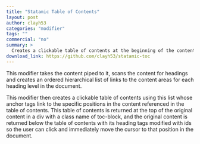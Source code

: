 ```yaml
---
title: "Statamic Table of Contents"
layout: post
author: clayh53
categories: "modifier"
tags: ""
commercial: "no"
summary: >
  Creates a clickable table of contents at the beginning of the content area inside a Statamic template using headings tags.
download_link: https://github.com/clayh53/statamic-toc
---
```

This modifier takes the content piped to it, scans the content for headings and creates an ordered hierarchical list of links to the content areas for each heading level in the document.

This modifier then creates a clickable table of contents using this list whose anchor tags link to the specific positions in the content referenced in the table of contents. This table of contents is returned at the top of the original content in a div with a class name of toc-block, and the original content is returned below the table of contents with its heading tags modified with ids so the user can click and immediately move the cursor to that position in the document.
